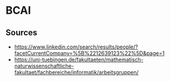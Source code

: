# BCAI

## Sources

- https://www.linkedin.com/search/results/people/?facetCurrentCompany=%5B%2212639123%22%5D&page=1
- https://uni-tuebingen.de/fakultaeten/mathematisch-naturwissenschaftliche-fakultaet/fachbereiche/informatik/arbeitsgruppen/